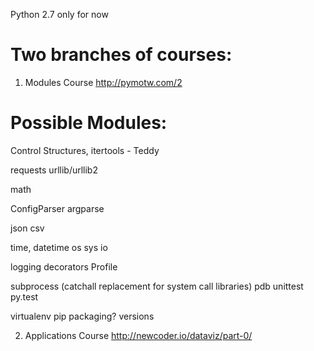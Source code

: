 
Python 2.7 only for now

Two branches of courses:
======
1. Modules Course
http://pymotw.com/2


Possible Modules:
=====
Control Structures, itertools - Teddy

requests
urllib/urllib2

math

ConfigParser
argparse

json
csv

time, datetime
os
sys
io

logging
decorators
Profile

    
subprocess (catchall replacement for system call libraries)
pdb
unittest
py.test

virtualenv
pip
packaging?
versions


2. Applications Course
http://newcoder.io/dataviz/part-0/
